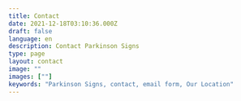 ```yaml
---
title: Contact
date: 2021-12-18T03:10:36.000Z
draft: false
language: en
description: Contact Parkinson Signs
type: page
layout: contact
image: ""
images: [""]
keywords: "Parkinson Signs, contact, email form, Our Location"
---
```

